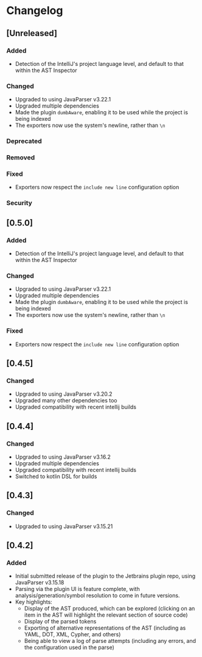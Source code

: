 # Changelog

## [Unreleased]
### Added
- Detection of the IntelliJ's project language level, and default to that within the AST Inspector

### Changed
- Upgraded to using JavaParser v3.22.1
- Upgraded multiple dependencies
- Made the plugin `dumbAware`, enabling it to be used while the project is being indexed
- The exporters now use the system's newline, rather than `\n`

### Deprecated

### Removed

### Fixed
- Exporters now respect the `include new line` configuration option

### Security

## [0.5.0]
### Added
- Detection of the IntelliJ's project language level, and default to that within the AST Inspector

### Changed
- Upgraded to using JavaParser v3.22.1
- Upgraded multiple dependencies
- Made the plugin `dumbAware`, enabling it to be used while the project is being indexed
- The exporters now use the system's newline, rather than `\n`

### Fixed
- Exporters now respect the `include new line` configuration option


## [0.4.5]
### Changed
- Upgraded to using JavaParser v3.20.2
- Upgraded many other dependencies too
- Upgraded compatibility with recent intellij builds


## [0.4.4]
### Changed
- Upgraded to using JavaParser v3.16.2
- Upgraded multiple dependencies
- Upgraded compatibility with recent intellij builds
- Switched to kotlin DSL for builds


## [0.4.3]
### Changed
- Upgraded to using JavaParser v3.15.21

## [0.4.2]
### Added
- Initial submitted release of the plugin to the Jetbrains plugin repo, using JavaParser v3.15.18
- Parsing via the plugin UI is feature complete, with analysis/generation/symbol resolution to come in future versions.
- Key highlights:
    - Display of the AST produced, which can be explored (clicking on an item in the AST will highlight the relevant section of source code)
    - Display of the parsed tokens
    - Exporting of alternative representations of the AST (including as YAML, DOT, XML, Cypher, and others)
    - Being able to view a log of parse attempts (including any errors, and the configuration used in the parse)

